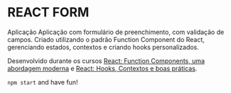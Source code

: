 # REACT FORM

Aplicação  Aplicação com formulário de preenchimento, com validação de campos. Criado utilizando o padrão Function Component do React, gerenciando estados, contextos e criando hooks personalizados. 

Desenvolvido durante os cursos [React: Function Components, uma abordagem moderna](https://alura.com.br/course/react-function-components) e [React: Hooks, Contextos e boas práticas](https://alura.com.br/course/react-hooks-e-formularios).

`npm start` and have fun!
